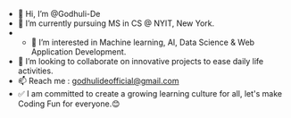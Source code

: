 - 👋 Hi, I’m @Godhuli-De
- 🌱 I’m currently pursuing MS in CS @ NYIT, New York.
- - 👀 I’m interested in  Machine learning, AI, Data Science & Web Application Development.
- 💞️ I’m looking to collaborate on innovative projects to ease daily life activities.
- 📫 Reach me : godhulideofficial@gmail.com
- ✅ I am committed to create a growing learning culture for all, let's make Coding Fun for everyone.😊
<!---
Godhuli-De/Godhuli-De is a ✨ special ✨ repository because its `README.md` (this file) appears on your GitHub profile.
You can click the Preview link to take a look at your changes.
--->
